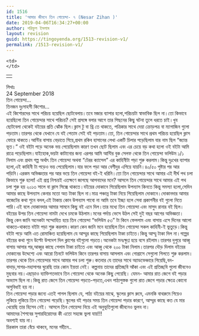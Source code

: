 ```yaml
---
id: 1516
title: 'আমার জীবনে তিন গোয়েন্দা- ৭ (Nesar Zihan )'
date: 2019-04-06T16:34:27+00:00
author: শরিফুল ইসলাম
layout: revision
guid: https://tingoyenda.org/1513-revision-v1/
permalink: /1513-revision-v1/
---
```

<table class="wp-block-table">
  <tr>
    <td>
    </td>
    
    <td>
    </td>
  </tr>
</table>

লিখাঃ  
24 September 2018  
তিন গোয়েন্দা&#8230;  
তিনজন দুঃসাহসী কিশোর&#8230;  
এই কিশোরদের সাথে পরিচয় হয়েছিল ছোটবেলায়।তবে মজার ব্যাপার হলো,পরিচয়টা স্বাভাবিক ছিল না।তো কিভাবে হয়েছিলো তিন গোয়েন্দার সাথে পরিচয়? সেই প্রসঙ্গে বলার আগে তার পিছনের কিছু ঘটনা তুলে ধরতে চাই।খুব ছোটবেলা থেকেই বইয়ের প্রতি ঝোঁক ছিল।ক্লাস টু বা থ্রি তে থাকতে, পত্রিকার সাথে দেয়া ক্রোড়পত্র বা ম্যাগাজিন গুলো পড়তাম।তারপর থেকে যেখানে যে বই পেতাম সেই বই পড়তাম।তো, তিন গোয়েন্দার সাথে প্রথম পরিচয় হয়েছিল ক্লাস ফোরে থাকতে।আন্টির বাসায় বেড়াতে গিয়ে,প্রথম রকিব হাসানের লেখা একটি চিলার পড়েছিলাম যার নাম ছিল &#8220;জ্যান্ত ভূত।&#8221; ওই বইটা পড়ে অনেক ভয় পেয়েছিলাম কারণ তখন ছোট ছিলাম এবং এর চেয়ে বড় কথা হলো ওই বইটা আমি রাত্রে পড়েছিলাম।যাইহোক,ভয়টা কাটানোর জন্য এরপর আমি আন্টির বুক সেলফ থেকে তিন গোয়েন্দা ভলিউম ১/১ নিলাম এবং প্রথম গল্প অর্থাৎ তিন গোয়েন্দা অথবা &#8220;টেরর ক্যাসেল&#8221; এর কাহিনীটা পড়া শুরু করলাম।কিন্তু দুঃখের ব্যাপার হলো,এই কাহিনী টা পড়েও ভয় পেয়েছিলাম।যার ফলে পড়া আর বেশীদুর এগিয়ে যায়নি।৪০/৫০ পৃষ্টার পর আর পড়িনি।এরকম অভিজ্ঞতার পর আর ভয়ে তিন গোয়েন্দা বই-ই ধরিনি।তো তিন গোয়েন্দার সাথে আমার এই দীর্ঘ পথ চলা কিভাবে শুরু হলো! এই প্রশ্ন নিশ্চয়ই এতক্ষণে জাগছে আপনাদের মনে? আসলে তিন গোয়েন্দার সাথে আমার এই পথ চলা শুরু হয় ২০১৩ সালে বা ক্লাস সিক্সে থাকতে।বইয়ের দোকানে গিয়েছিলাম উপন্যাস কিনতে কিন্তু সমস্যা হলো,সেদিন আমার কাছে উপন্যাস কেনার মতো অত টাকা ছিল না।মাত্র পঞ্চান্ন টাকা নিয়ে গিয়েছিলাম দোকানে।দোকানদার আমার বাজেটের কথা শুনে বলল,এই টাকায় কোন উপন্যাস পাবো না আমি তবে ইচ্ছা হলে সেবা প্রকাশনীর বই গুলো নিতে পারি।এই বলে দোকানদার আমার সামনে কিছু বই এনে দিল।তার মধ্যে তিন গোয়েন্দা এবং মাসুদ রানার বই ছিল।বইয়ের উপর তিন গোয়েন্দা নামটা দেখে চমকে উঠলাম।মনের পর্দায় ভেসে উঠল সেই দুই বছর আগের অভিজ্ঞতা।কিন্তু কেন জানি অনেকটা সম্মোহিত হয়ে তিন গোয়েন্দা &#8220;ভলিউম ৫৩&#8221; টা কিনে ফেললাম এবং বাসায় এসে দিনের আলো থাকতে-থাকতে বইটা পড়া শুরু করলাম।কারণ কেন জানি মনে হয়েছিল তিন গোয়েন্দা সকল কাহিনী-ই ভুতুড়ে।কিন্তু বইটা পড়ে আমি এত রোমাঞ্চিত হয়েছিলাম যে আম্মুর কাছে গিয়েছিলাম টাকা চাইতে।কিন্তু আম্মু টাকা দিল না।গল্পের বইয়ের কথা শুনে উল্টো উপদেশ দিল ক্লাশের বইগুলো পড়তে।অনেকটা মনঃক্ষুণ্ণ হয়ে বসে রইলাম।তারপর দুপুরে আব্বু বাসায় আসার পর,আব্বুর কাছে গেলাম টাকা চাইতে এবং আব্বু থেকে ২০০ টাকা নিলাম।তারপর দৌড় দিলাম বইয়ের দোকানের উদ্দেশ্যে এবং আরো তিনটে ভলিউম কিনে তারপর বাসায় আসলাম এবং গোগ্রাসে সেগুলো গিলতে শুরু করলাম।তারপর থেকে তিন গোয়েন্দার সাথে আমার পথ চলা শুরু।কতবার যে তাদের সাথে অ্যাডভেঞ্চারে গিয়েছি,বন-বাদাড়,সাগর-মহাসাগর ঘুরেছি তার কোন ইয়ত্তা নেই। কল্পনায় তাদের প্রতিচ্ছবি আঁকা এবং এই প্রতিচ্ছবি গুলো জীবনেও মুছবার নয়।এছাড়াও ব্যাক্তিগতভাবে তিন গোয়েন্দা থেকে অনেক কিছু পেয়েছি। যেমন- আমার রাত জেগে বই পড়ার অভ্যাস ছিল না।কিন্তু রাত জেগে তিন গোয়েন্দা পড়তে-পড়তে,এখন পাঠ্যপুস্তক গুলো রাত জেগে পড়ার ক্ষেত্রে কোনো অসুবিধাই হয় না।  
তিন গোয়েন্দা পড়ার জন্যে এতই পাগল ছিলাম যে, পাঠ্য বইয়ের মাঝে, স্কুলের ক্লাস রুমে, এমনকি বাথরুমে গিয়েও লুকিয়ে লুকিয়ে তিন গোয়েন্দা পড়েছি।স্কুলের বই পড়ার সময় তিন গোয়েন্দা পড়ার কারণে, আম্মুর কাছে কত যে মার খেয়েছি তার হিসেব নেই। আসলে তিন গোয়েন্দা নিয়ে এই অনুভূতিগুলো জীবনেও ভুলব না।  
আমাদের শৈশবের সুপারহিরোদের কী এতো সহজে ভুলা যায়!!!   
অবশ্যই যায় না।  
চিরকাল তারা বেঁচে থাকবে, মনের গহীনে..